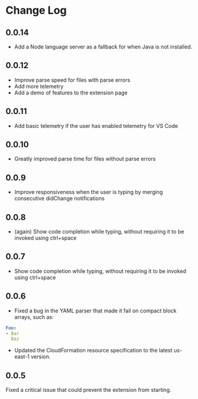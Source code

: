 # Change Log

## 0.0.14
- Add a Node language server as a fallback for when Java is not installed.

## 0.0.12
- Improve parse speed for files with parse errors
- Add more telemetry
- Add a demo of features to the extension page

## 0.0.11
- Add basic telemetry if the user has enabled telemetry for VS Code

## 0.0.10
- Greatly improved parse time for files without parse errors

## 0.0.9
- Improve responsiveness when the user is typing by merging consecutive didChange notifications

## 0.0.8
- (again) Show code completion while typing, without requiring it to be invoked using ctrl+space

## 0.0.7
- Show code completion while typing, without requiring it to be invoked using ctrl+space

## 0.0.6
- Fixed a bug in the YAML parser that made it fail on compact block arrays, such as:
```yaml
Foo:
- Bar
  Baz
```

- Updated the CloudFormation resource specification to the latest us-east-1 version.

## 0.0.5

Fixed a critical issue that could prevent the extension from starting.